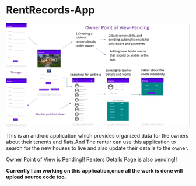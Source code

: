 # RentRecords-App

![](RenterApp.jpg)

This is an android application which provides organized data for the owners about their tenents and flats.And The renter can use this application to search for the 
new houses to live and also update their details to the owner.

Owner Point of View is Pending!!
Renters Details Page is also pending!!

**Currently I am working on this application,once all the work is done will upload source code too.**




